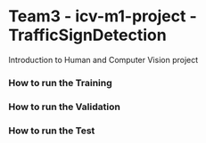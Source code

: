 # Team3 - icv-m1-project - TrafficSignDetection
Introduction to Human and Computer Vision project

### How to run the Training

### How to run the Validation

### How to run the Test

